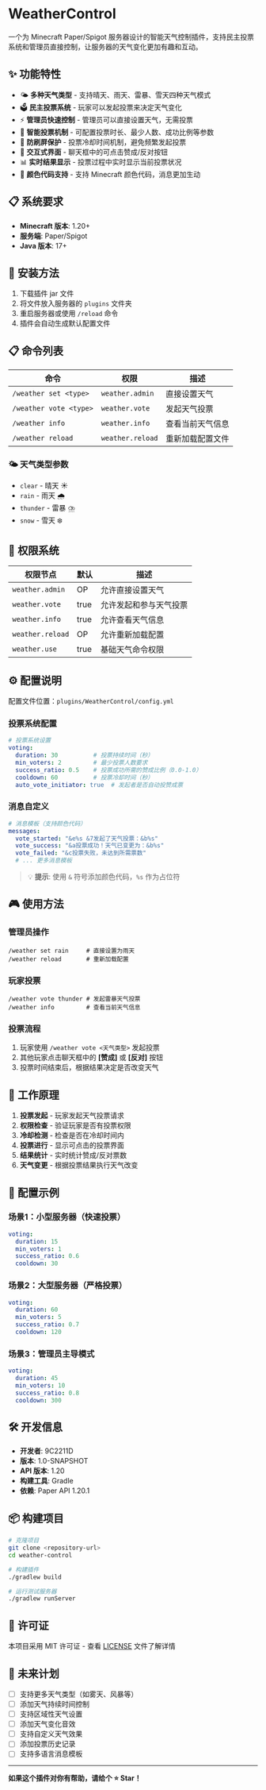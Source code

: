 # WeatherControl

一个为 Minecraft Paper/Spigot 服务器设计的智能天气控制插件，支持民主投票系统和管理员直接控制，让服务器的天气变化更加有趣和互动。

## ✨ 功能特性

- 🌤️ **多种天气类型** - 支持晴天、雨天、雷暴、雪天四种天气模式
- 🗳️ **民主投票系统** - 玩家可以发起投票来决定天气变化
- ⚡ **管理员快速控制** - 管理员可以直接设置天气，无需投票
- 🎯 **智能投票机制** - 可配置投票时长、最少人数、成功比例等参数
- 🔄 **防刷屏保护** - 投票冷却时间机制，避免频繁发起投票
- 💬 **交互式界面** - 聊天框中的可点击赞成/反对按钮
- 📊 **实时结果显示** - 投票过程中实时显示当前投票状况
- 🎨 **颜色代码支持** - 支持 Minecraft 颜色代码，消息更加生动

## 📋 系统要求

- **Minecraft 版本**: 1.20+
- **服务端**: Paper/Spigot
- **Java 版本**: 17+

## 🚀 安装方法

1. 下载插件 jar 文件
2. 将文件放入服务器的 `plugins` 文件夹
3. 重启服务器或使用 `/reload` 命令
4. 插件会自动生成默认配置文件

## 📋 命令列表

| 命令 | 权限 | 描述 |
|------|------|------|
| `/weather set <type>` | `weather.admin` | 直接设置天气 |
| `/weather vote <type>` | `weather.vote` | 发起天气投票 |
| `/weather info` | `weather.info` | 查看当前天气信息 |
| `/weather reload` | `weather.reload` | 重新加载配置文件 |

### 🌤️ 天气类型参数
- `clear` - 晴天 ☀️
- `rain` - 雨天 🌧️
- `thunder` - 雷暴 ⛈️
- `snow` - 雪天 ❄️

## 🔐 权限系统

| 权限节点 | 默认 | 描述 |
|----------|------|------|
| `weather.admin` | OP | 允许直接设置天气 |
| `weather.vote` | true | 允许发起和参与天气投票 |
| `weather.info` | true | 允许查看天气信息 |
| `weather.reload` | OP | 允许重新加载配置 |
| `weather.use` | true | 基础天气命令权限 |

## ⚙️ 配置说明

配置文件位置：`plugins/WeatherControl/config.yml`

### 投票系统配置

```yaml
# 投票系统设置
voting:
  duration: 30          # 投票持续时间（秒）
  min_voters: 2         # 最少投票人数要求
  success_ratio: 0.5    # 投票成功所需的赞成比例（0.0-1.0）
  cooldown: 60          # 投票冷却时间（秒）
  auto_vote_initiator: true  # 发起者是否自动投赞成票
```

### 消息自定义

```yaml
# 消息模板（支持颜色代码）
messages:
  vote_started: "&e%s &7发起了天气投票：&b%s"
  vote_success: "&a投票成功！天气已变更为：&b%s"
  vote_failed: "&c投票失败，未达到所需票数"
  # ... 更多消息模板
```

> 💡 **提示**: 使用 `&` 符号添加颜色代码，`%s` 作为占位符

## 🎮 使用方法

### 管理员操作
```
/weather set rain     # 直接设置为雨天
/weather reload       # 重新加载配置
```

### 玩家投票
```
/weather vote thunder # 发起雷暴天气投票
/weather info         # 查看当前天气信息
```

### 投票流程
1. 玩家使用 `/weather vote <天气类型>` 发起投票
2. 其他玩家点击聊天框中的 **[赞成]** 或 **[反对]** 按钮
3. 投票时间结束后，根据结果决定是否改变天气

## 🔧 工作原理

1. **投票发起** - 玩家发起天气投票请求
2. **权限检查** - 验证玩家是否有投票权限
3. **冷却检测** - 检查是否在冷却时间内
4. **投票进行** - 显示可点击的投票界面
5. **结果统计** - 实时统计赞成/反对票数
6. **天气变更** - 根据投票结果执行天气改变

## 📝 配置示例

### 场景1：小型服务器（快速投票）
```yaml
voting:
  duration: 15
  min_voters: 1
  success_ratio: 0.6
  cooldown: 30
```

### 场景2：大型服务器（严格投票）
```yaml
voting:
  duration: 60
  min_voters: 5
  success_ratio: 0.7
  cooldown: 120
```

### 场景3：管理员主导模式
```yaml
voting:
  duration: 45
  min_voters: 10
  success_ratio: 0.8
  cooldown: 300
```

## 🛠️ 开发信息

- **开发者**: 9C2211D
- **版本**: 1.0-SNAPSHOT
- **API 版本**: 1.20
- **构建工具**: Gradle
- **依赖**: Paper API 1.20.1

## 📦 构建项目

```bash
# 克隆项目
git clone <repository-url>
cd weather-control

# 构建插件
./gradlew build

# 运行测试服务器
./gradlew runServer
```

## 📄 许可证

本项目采用 MIT 许可证 - 查看 [LICENSE](LICENSE) 文件了解详情

## 🎯 未来计划

- [ ] 支持更多天气类型（如雾天、风暴等）
- [ ] 添加天气持续时间控制
- [ ] 支持区域性天气设置
- [ ] 添加天气变化音效
- [ ] 支持自定义天气效果
- [ ] 添加投票历史记录
- [ ] 支持多语言消息模板

---

**如果这个插件对你有帮助，请给个 ⭐ Star！**
